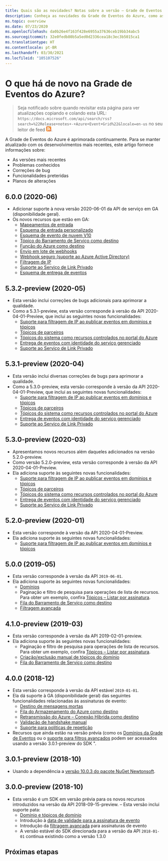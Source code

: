 ```yaml
---
title: Quais são as novidades? Notas sobre a versão – Grade de Eventos do Azure
description: Conheça as novidades da Grade de Eventos do Azure, como as últimas notas sobre a versão, problemas conhecidos, correções de bugs, funcionalidades preteridas e alterações futuras.
ms.topic: overview
ms.date: 07/23/2020
ms.openlocfilehash: da0b26e4f163f428e6955a37636ceb19bb34abc5
ms.sourcegitcommit: 32e0fedb80b5a5ed0d2336cea18c3ec3b5015ca1
ms.translationtype: HT
ms.contentlocale: pt-BR
ms.lasthandoff: 03/30/2021
ms.locfileid: "105107526"
---
```

# <a name="whats-new-in-azure-event-grid"></a>O que há de novo na Grade de Eventos do Azure?

>Seja notificado sobre quando revisitar esta página para ver atualizações copiando e colando esta URL: `https://docs.microsoft.com/api/search/rss?search=%22Release+notes+-+Azure+Event+Grid%22&locale=en-us` no seu leitor de feed ![ícone do leitor de RSS feed](./media/whats-new/feed-icon-16x16.png).

A Grade de Eventos do Azure é aprimorada continuamente. Para se manter atualizado com os desenvolvimentos mais recentes, este artigo fornece informações sobre:

- As versões mais recentes
- Problemas conhecidos
- Correções de bug
- Funcionalidades preteridas
- Planos de alterações

## <a name="600-2020-06"></a>6.0.0 (2020-06)
- Adicionar suporte à nova versão 2020-06-01 da API de serviço em GA (disponibilidade geral).
- Os novos recursos que estão em GA:
    - [Mapeamentos de entrada](input-mappings.md)
    - [Esquema de entrada personalizado](input-mappings.md)
    - [Esquema de evento de nuvem V10](cloud-event-schema.md)
    - [Tópico do Barramento de Serviço como destino](handler-service-bus.md)
    - [Função do Azure como destino](handler-functions.md)
    - [Envio em lote de webhooks](./edge/delivery-output-batching.md)
    - [Webhook seguro (suporte ao Azure Active Directory)](secure-webhook-delivery.md)
    - [Filtragem de IP](configure-firewall.md)
    - [Suporte ao Serviço de Link Privado](configure-private-endpoints.md)
    - [Esquema de entrega de eventos](event-schema.md)

## <a name="532-preview-2020-05"></a>5.3.2-preview (2020-05)
- Esta versão inclui correções de bugs adicionais para aprimorar a qualidade.
- Como a 5.3.1-preview, esta versão corresponde à versão da API 2020-04-01-Preview, que inclui as seguintes novas funcionalidades: 
    - [Suporte para filtragem de IP ao publicar eventos em domínios e tópicos](configure-firewall.md)
    - [Tópicos de parceiros](./partner-events-overview.md)
    - [Tópicos do sistema como recursos controlados no portal do Azure](system-topics.md)
    - [Entrega de eventos com identidade do serviço gerenciado](managed-service-identity.md) 
    - [Suporte ao Serviço de Link Privado](configure-private-endpoints.md)

## <a name="531-preview-2020-04"></a>5.3.1-preview (2020-04)
- Esta versão inclui diversas correções de bugs para aprimorar a qualidade.
- Como a 5.3.0-preview, esta versão corresponde à versão da API 2020-04-01-Preview, que inclui as seguintes novas funcionalidades: 
    - [Suporte para filtragem de IP ao publicar eventos em domínios e tópicos](configure-firewall.md)
    - [Tópicos de parceiros](./partner-events-overview.md)
    - [Tópicos do sistema como recursos controlados no portal do Azure](system-topics.md)
    - [Entrega de eventos com identidade do serviço gerenciado](managed-service-identity.md) 
    - [Suporte ao Serviço de Link Privado](configure-private-endpoints.md)

## <a name="530-preview-2020-03"></a>5.3.0-preview (2020-03)
- Apresentamos novos recursos além daqueles adicionados na versão 5.2.0-preview. 
- Como versão 5.2.0-preview, esta versão corresponde à versão da API 2020-04-01-Preview.
- Ela adiciona suporte às seguintes novas funcionalidades: 
    - [Suporte para filtragem de IP ao publicar eventos em domínios e tópicos](configure-firewall.md)
    - [Tópicos de parceiros](./partner-events-overview.md)
    - [Tópicos do sistema como recursos controlados no portal do Azure](system-topics.md)
    - [Entrega de eventos com identidade do serviço gerenciado](managed-service-identity.md) 
    - [Suporte ao Serviço de Link Privado](configure-private-endpoints.md)

## <a name="520-preview-2020-01"></a>5.2.0-preview (2020-01)
- Esta versão corresponde à versão da API 2020-04-01-Preview.
- Ela adiciona suporte às seguintes novas funcionalidades:
    - [Suporte para filtragem de IP ao publicar eventos em domínios e tópicos](configure-firewall.md)

## <a name="500-2019-05"></a>5.0.0 (2019-05)
- Esta versão corresponde à versão da API `2019-06-01`.
- Ela adiciona suporte às seguintes novas funcionalidades:
    * [Domínios](event-domains.md)
    * Paginação e filtro de pesquisa para operações de lista de recursos. Para obter um exemplo, confira [Tópicos – Listar por assinatura](/rest/api/eventgrid/version2020-10-15-preview/partnernamespaces/listbysubscription).
    * [Fila do Barramento de Serviço como destino](handler-service-bus.md)
    * [Filtragem avançada](event-filtering.md#advanced-filtering)

## <a name="410-preview-2019-03"></a>4.1.0-preview (2019-03)
- Esta versão corresponde à versão da API 2019-02-01-preview.
- Ela adiciona suporte às seguintes novas funcionalidades:
    * Paginação e filtro de pesquisa para operações de lista de recursos. Para obter um exemplo, confira [Tópicos – Listar por assinatura](/rest/api/eventgrid/version2020-10-15-preview/partnernamespaces/listbysubscription).
    * [Criação/exclusão manual de tópicos do domínio](how-to-event-domains.md)
    * [Fila do Barramento de Serviço como destino](handler-service-bus.md)

## <a name="400-2018-12"></a>4.0.0 (2018-12)
- Esta versão corresponde à versão da API estável `2019-01-01`.
- Ela dá suporte à GA (disponibilidade geral) das seguintes funcionalidades relacionadas às assinaturas de evento:
    * [Destino de mensagens mortas](manage-event-delivery.md)
    * [Fila do Armazenamento do Azure como destino](handler-storage-queues.md)
    * [Retransmissão do Azure – Conexão Híbrida como destino](handler-relay-hybrid-connections.md)
    * [Validação de handshake manual](webhook-event-delivery.md)
    * [Suporte para políticas de repetição](delivery-and-retry.md)
- Recursos que ainda estão na versão prévia (como os [Domínios da Grade de Eventos](event-domains.md) ou o [suporte para filtros avançados](event-filtering.md#advanced-filtering) podem ser acessados usando a versão 3.0.1-preview do SDK ".

## <a name="301-preview-2018-10"></a>3.0.1-preview (2018-10)
- Usando a dependência a [versão 10.0.3 do pacote NuGet Newtonsoft](https://www.nuget.org/packages/Newtonsoft.Json/10.0.3).

## <a name="300-preview-2018-10"></a>3.0.0-preview (2018-10)
- Esta versão é um SDK em versão prévia para os novos recursos introduzidos na versão da API 2018-09-15-preview. – Esta versão inclui suporte pata:
    - [Domínio e tópicos de domínio](event-domains.md)
    - Introdução à [data de validade para a assinatura de evento](concepts.md#event-subscription-expiration)
    - Introdução da [filtragem avançada](event-filtering.md#advanced-filtering) para assinaturas de evento
    - A versão estável do SDK direcionada para a versão da API `2018-01-01` continua existindo como a versão 1.3.0

## <a name="next-steps"></a>Próximas etapas